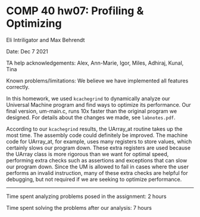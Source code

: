 # COMP 40 hw07: Profiling & Optimizing

Eli Intriligator and Max Behrendt

Date: Dec 7 2021

TA help acknowledgements:
    Alex, Ann-Marie, Igor, Miles, Adhiraj, Kunal, Tina

Known problems/limitations:
    We believe we have implemented all features correctly.

In this homework, we used `kcachegrind` to dynamically analyze our Universal
Machine program and find ways to optimize its performance. Our final version,
um-main.c, runs 10x faster than the original program we designed. For details
about the changes we made, see `labnotes.pdf`.

According to our `kcachegrind` results, the UArray_at routine takes up the
most time. The assembly code could definitely be improved. The machine code
for UArray_at, for example, uses many registers to store values, which
certainly slows our program down. These extra registers are used because
the UArray class is more rigorous than we want for optimal speed,
performing extra checks such as assertions and exceptions that can slow our
program down. Since the UM is allowed to fail in cases where the user
performs an invalid instruction, many of these extra checks are helpful for
debugging, but not required if we are seeking to optimize performance.

---

Time spent analyzing problems posed in the assignment:
    2 hours

Time spent solving the problems after our analysis:
    7 hours
